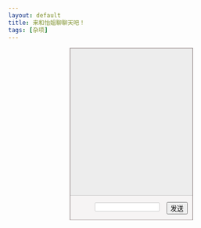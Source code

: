```yaml
---
layout: default
title: 来和怡姐聊聊天吧！
tags: [杂项]
---
```

<style type="text/css">
    #container {
        width: 250px;
        height: 350px;
        border: 1px solid #7b6b6b;
        margin: 0 auto;
        position: relative;
    }

    #content {
        width: 250px;
        height: 300px;
        border-bottom: 1px solid #ccc;
        overflow-y: auto;
        background-color: #00000010;
    }

    #content ul {
        margin: 0;
        padding: 0;
    }

    #txt {
        margin: 0;
        position: absolute;
        left: 50px;
        top: 315px;
        border-radius: 2px;
        border: 1px solid #ccc;
        width: 133px;
        height: 18px;
    }

    #btn {
        margin-right: 10px;
        position: absolute;
        margin: 0;
        left: 197px;
        top: 314px;
    }

    #edit {
        background: #ece7e766;
        width: 250px;
        height: 50px;
    }

    .showtext {
        width: auto;
        height: auto;
        max-width: 230px;
        border: 0;
        font-size: 15px;
        color: black;
        padding: 5px;
        border-radius: 2px;
        list-style: none;
        margin-top: 5px;
        display: list-item;
    }

    .left {
        text-align: left;
        margin-left: 5px;
        margin-right: 50px;
        float: left;
        background: white;
    }

    .right {
        text-align: right;
        margin-right: 5px;
        margin-left: 50px;
        float: right;
        background: #95E347;
    }

    #scroll {
        position: relative;
    }
</style>
<div id="container">
    <div id="content">
        <div id="scroll">
            <ul id="save"></ul>
        </div>
    </div>
    <div id="edit">
        <input type="text" name="" id="txt">
        <input type="button" name="" value="发送" id="btn">
    </div>
</div>
<script>
    function ajaxGetJSON(url) {
        return new Promise(function (resolve, reject) {
            const xhr = window.XMLHttpRequest ?
                new window.XMLHttpRequest() :
                new window.ActiveXObject('Microsoft.XMLHTTP');
            xhr.open('GET', url, true);
            xhr.onreadystatechange = function () {
                if (xhr.readyState == 4) {
                    if (xhr.status == 200 || xhr.status == 304) {
                        const jsonObj = JSON.parse(xhr.responseText);
                        resolve(jsonObj);
                    } else {
                        reject('HTTP ' + xhr.status + ' error!');
                    }
                }
            };
            xhr.send();
        });
    }
    function get_response(msg) {
        return ajaxGetJSON('//bird.ioliu.cn/v1?url=http://1.15.119.122:6050/?msg=' + encodeURI(msg)).then(function (json) {
            if (json.result == undefined)
                return json.error;
            return json.result;
        });
    }
    function submit() {
        var msg = $('#txt').val().trim();
        if (msg != '') {
            var li_from = $('<li class="showtext right"></li>').text(msg);
            $('#save').append(li_from).append('<div style="clear:both"></div>');
            get_response(msg).then(function (response) {
                var li_to = $('<li class="showtext left"></li>').text(response);
                $('#save').append(li_to).append('<div style="clear:both"></div>');
            });
        }
        $('#txt').val('');
    }
    $('#btn').click(submit);
    $('#txt').keypress(function(event) {
        if (event.keyCode == 13) submit();
    });
</script>